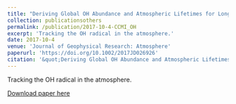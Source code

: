 ```yaml
---
title: "Deriving Global OH Abundance and Atmospheric Lifetimes for Long-Lived Gases: A Search for CH3CCl3 Alternatives"
collection: publicationsothers
permalink: /publication/2017-10-4-CCMI_OH
excerpt: 'Tracking the OH radical in the atmosphere.'
date: 2017-10-4
venue: 'Journal of Geophysical Research: Atmosphere'
paperurl: 'https://doi.org/10.1002/2017JD026926'
citation: '&quot;Deriving Global OH Abundance and Atmospheric Lifetimes for Long-Lived Gases: ASearch for CH3CCl3 Alternatives&quot;,Liang, Q., Chipperfield, M. P., Fleming, E. L., Abraham,N. L., Braesicke, P., Burkholder, J. B., Daniel, J. S., Dhomse, S., Fraser, P. J., Hardiman, S. C.,Jackman, C. H., Kinnison, D. E., Krummel, P. B., Montzka, S. A., Morgenstern, O., McCulloch,A., Muhle, J., Newman, P. A., Orkin, V. L., Pitari, G., Prinn, R. G., Rigby, M., Rozanov, E.,Stenke, A., Tummon, F., Velders, G. J. M.,Visioni, D., and Weiss, R. F., Journal of GeophysicalResearch: Atmospheres, https://doi.org/10.1017/S1473550420000361 (2018)'
---
```


Tracking the OH radical in the atmosphere.

[Download paper here](https://agupubs.onlinelibrary.wiley.com/doi/epdf/10.1002/2017JD026926)
